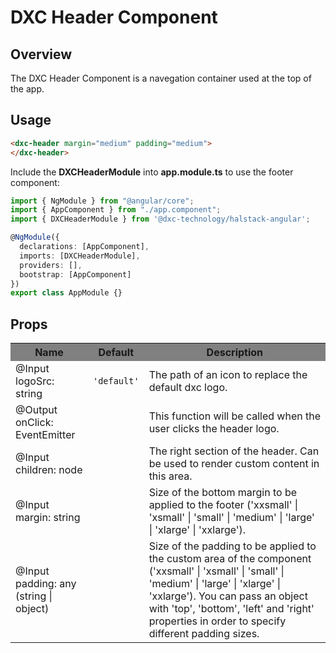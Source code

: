 # DXC Header Component

## Overview

The DXC Header Component is a navegation container used at the top of the app.

## Usage

```html
<dxc-header margin="medium" padding="medium">
</dxc-header>
```

Include the **DXCHeaderModule** into **app.module.ts** to use the footer component:

```ts
import { NgModule } from "@angular/core";
import { AppComponent } from "./app.component";
import { DXCHeaderModule } from '@dxc-technology/halstack-angular';

@NgModule({
  declarations: [AppComponent],
  imports: [DXCHeaderModule],
  providers: [],
  bootstrap: [AppComponent]
})
export class AppModule {}
```

## Props

<table>
    <tr style="background-color: grey">
        <th>Name</th>
        <th>Default</th>
        <th>Description</th>
    </tr>
    <tr>
        <td>@Input<br>logoSrc: string</td>
        <td>
            <code>'default'</code>
        </td>
        <td>The path of an icon to replace the default dxc logo.</td>
    </tr>
    <tr>
        <td>@Output<br>onClick: EventEmitter</td>
        <td></td>
        <td>
            This function will be called when the user clicks the header logo.
        </td>
    </tr>
    <tr>
        <td>@Input<br>children: node</td>
        <td></td>
        <td>
            The right section of the header. Can be used to render custom content
            in this area.
        </td>
    </tr>
    <tr>
        <td>@Input<br>margin: string</td>
        <td></td>
        <td>
            Size of the bottom margin to be applied to the footer ('xxsmall' |
            'xsmall' | 'small' | 'medium' | 'large' | 'xlarge' | 'xxlarge').
        </td>
    </tr>
    <tr>
        <td>@Input<br>padding: any (string | object)</td>
        <td></td>
        <td>
            Size of the padding to be applied to the custom area of the component
            ('xxsmall' | 'xsmall' | 'small' | 'medium' | 'large' | 'xlarge' |
            'xxlarge'). You can pass an object with 'top', 'bottom', 'left' and
            'right' properties in order to specify different padding sizes.
        </td>
    </tr>
</table>
